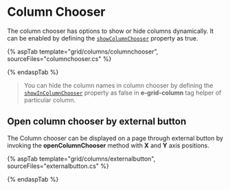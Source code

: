 # Column Chooser

The column chooser has options to show or hide columns dynamically. It can be enabled by defining the
[`showColumnChooser`](https://help.syncfusion.com/cr/aspnetcore-js2/Syncfusion.EJ2.Grids.Grid.html#Syncfusion_EJ2_Grids_Grid_ShowColumnChooser) property as true.

{% aspTab template="grid/columns/columnchooser", sourceFiles="columnchooser.cs" %}

{% endaspTab %}

> You can hide the column names in column chooser by defining the [`showInColumnChooser`](https://help.syncfusion.com/cr/aspnetcore-js2/Syncfusion.EJ2.Grids.GridColumn.html#Syncfusion_EJ2_Grids_GridColumn_ShowInColumnChooser) property as false in **e-grid-column** tag helper of particular column.

## Open column chooser by external button

The Column chooser can be displayed on a page through external button by invoking
the **openColumnChooser** method with **X** and **Y** axis positions.

{% aspTab template="grid/columns/externalbutton", sourceFiles="externalbutton.cs" %}

{% endaspTab %}